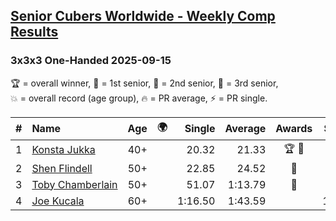 <style>table {white-space: nowrap;}</style>
<link rel="stylesheet" type="text/css" href="/scw-comp/css/flags.css" />

## [Senior Cubers Worldwide - Weekly Comp Results](/scw-comp/results/)
### 3x3x3 One-Handed 2025-09-15

<span style="white-space: nowrap;">🏆 = overall winner</span>, <span style="white-space: nowrap;">🥇 = 1st senior</span>, <span style="white-space: nowrap;">🥈 = 2nd senior</span>, <span style="white-space: nowrap;">🥉 = 3rd senior</span>, <span style="white-space: nowrap;">💥 = overall record (age group)</span>, <span style="white-space: nowrap;">🔥 = PR average</span>, <span style="white-space: nowrap;">⚡ = PR single</span>.

| # | Name | Age | 🌍 | Single | Average | Awards | Solve 1 | Solve 2 | Solve 3 | Solve 4 | Solve 5 | Video |
| :--: | :-- | :--: | :--: | --: | --: | :--: | --: | --: | --: | --: | --: | :-- |
| 1 | [Konsta Jukka](../../persons/konsta_jukka/333oh.md) | 40+ | <i class="flag flag-FI" /> | 20.32 | 21.33 | 🏆 🥇 | 23.75 | 21.65 | 20.42 | 21.93 | 20.32 | [Desktop](https://www.facebook.com/events/1678098952866203/permalink/1688249831851115) / [Mobile](https://m.facebook.com/events/1678098952866203?view=permalink&id=1688249831851115) |
| 2 | [Shen Flindell](../../persons/shen_flindell/333oh.md) | 50+ | <i class="flag flag-AU" /> | 22.85 | 24.52 | 🥈 | 27.65 | 22.85 | 24.75 | 24.30 | 24.51 | [Desktop](https://www.facebook.com/events/1678098952866203/permalink/1688373091838789) / [Mobile](https://m.facebook.com/events/1678098952866203?view=permalink&id=1688373091838789) |
| 3 | [Toby Chamberlain](../../persons/toby_chamberlain/333oh.md) | 50+ | <i class="flag flag-AU" /> | 51.07 | 1:13.79 | 🥉 | 51.07 | 56.94 | 1:53.36 | DNS | DNS | [Desktop](https://www.facebook.com/events/1678098952866203/permalink/1687624755246956) / [Mobile](https://m.facebook.com/events/1678098952866203?view=permalink&id=1687624755246956) |
| 4 | [Joe Kucala](../../persons/joe_kucala/333oh.md) | 60+ | <i class="flag flag-US" /> | 1:16.50 | 1:43.59 |  | 1:16.50 | 1:56.85 | 1:57.43 | DNS | DNS | [Desktop](https://www.facebook.com/events/1678098952866203/permalink/1682759935733438) / [Mobile](https://m.facebook.com/events/1678098952866203?view=permalink&id=1682759935733438) |

<!-- Global site tag (gtag.js) - Google Analytics -->
<script async src="https://www.googletagmanager.com/gtag/js?id=UA-86348435-3"></script>
<script>window.dataLayer = window.dataLayer || []; function gtag() {dataLayer.push(arguments);} gtag('js', new Date()); gtag('config', 'UA-86348435-3');</script>
